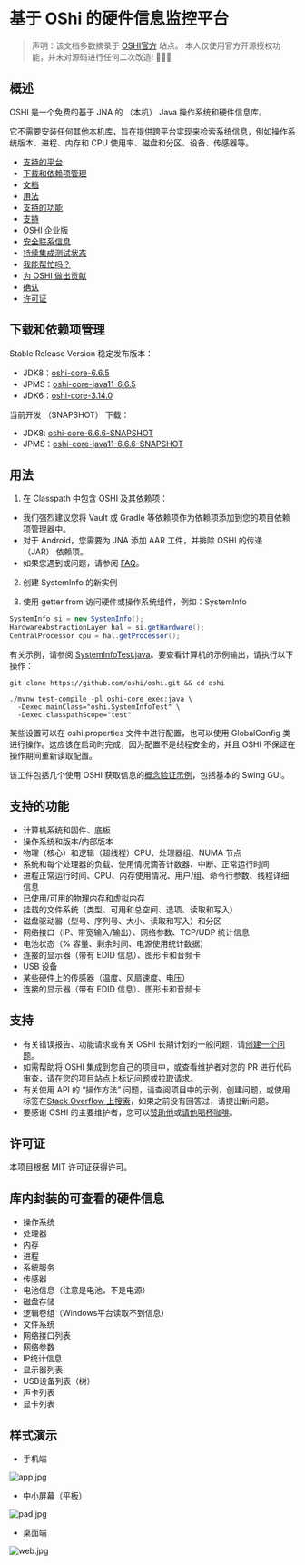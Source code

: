#  基于 OShi 的硬件信息监控平台

> 声明：该文档多数摘录于 [OSHI官方](https://github.com/oshi/oshi?tab=readme-ov-file#documentation) 站点。
> 本人仅使用官方开源授权功能，并未对源码进行任何二次改造! 🐶🐶🐶

## 概述

OSHI 是一个免费的基于 JNA 的 （本机） Java 操作系统和硬件信息库。

它不需要安装任何其他本机库，旨在提供跨平台实现来检索系统信息，例如操作系统版本、进程、内存和 CPU 使用率、磁盘和分区、设备、传感器等。

- [支持的平台](https://www.oshi.ooo/#supported-platforms)
- [下载和依赖项管理](https://www.oshi.ooo/#downloads-and-dependency-management)
- [文档](https://www.oshi.ooo/#documentation)
- [用法](https://www.oshi.ooo/#usage)
- [支持的功能](https://www.oshi.ooo/#supported-features)
- [支持](https://www.oshi.ooo/#support)
- [OSHI 企业版](https://www.oshi.ooo/#oshi-for-enterprise)
- [安全联系信息](https://www.oshi.ooo/#security-contact-information)
- [持续集成测试状态](https://www.oshi.ooo/#continuous-integration-test-status)
- [我能帮忙吗？](https://www.oshi.ooo/#how-can-i-help)
- [为 OSHI 做出贡献](https://www.oshi.ooo/#contributing-to-oshi)
- [确认](https://www.oshi.ooo/#acknowledgments)
- [许可证](https://www.oshi.ooo/#license)

## 下载和依赖项管理

Stable Release Version 稳定发布版本：

- JDK8：[oshi-core-6.6.5](https://central.sonatype.com/artifact/com.github.oshi/oshi-core/6.6.5)
- JPMS：[oshi-core-java11-6.6.5](https://central.sonatype.com/artifact/com.github.oshi/oshi-core-java11/6.6.5)
- JDK6：[oshi-core-3.14.0](https://central.sonatype.com/artifact/com.github.oshi/oshi-core/3.14.0)

当前开发 （SNAPSHOT） 下载：

- JDK8: [oshi-core-6.6.6-SNAPSHOT](https://oss.sonatype.org/service/local/artifact/maven/redirect?r=snapshots&g=com.github.oshi&a=oshi-core&v=6.6.6-SNAPSHOT&e=jar)
- JPMS：[oshi-core-java11-6.6.6-SNAPSHOT](https://oss.sonatype.org/service/local/artifact/maven/redirect?r=snapshots&g=com.github.oshi&a=oshi-core-java11&v=6.6.6-SNAPSHOT&e=jar)

## 用法

1. 在 Classpath 中包含 OSHI 及其依赖项：

- 我们强烈建议您将 Vault 或 Gradle 等依赖项作为依赖项添加到您的项目依赖项管理器中。
- 对于 Android，您需要为 JNA 添加 AAR 工件，并排除 OSHI 的传递 （JAR） 依赖项。
- 如果您遇到或问题，请参阅 [FAQ](https://github.com/oshi/oshi/blob/master/src/site/markdown/FAQ.md#how-do-i-resolve-jna-noclassdeffounderror-or-nosuchmethoderror-issues)。

2. 创建 SystemInfo 的新实例



3. 使用 getter from 访问硬件或操作系统组件，例如：SystemInfo

```java
SystemInfo si = new SystemInfo();
HardwareAbstractionLayer hal = si.getHardware();
CentralProcessor cpu = hal.getProcessor();
```

有关示例，请参阅 [SystemInfoTest.java](https://github.com/oshi/oshi/blob/master/oshi-core/src/test/java/oshi/SystemInfoTest.java)。要查看计算机的示例输出，请执行以下操作：

```shell
git clone https://github.com/oshi/oshi.git && cd oshi

./mvnw test-compile -pl oshi-core exec:java \
  -Dexec.mainClass="oshi.SystemInfoTest" \
  -Dexec.classpathScope="test"
```

某些设置可以在 oshi.properties 文件中进行配置，也可以使用 GlobalConfig 类进行操作。这应该在启动时完成，因为配置不是线程安全的，并且 OSHI 不保证在操作期间重新读取配置。

该工件包括几个使用 OSHI 获取信息的[概念验证示例](https://github.com/oshi/oshi/blob/master/oshi-demo/src/main/java/oshi/demo/)，包括基本的 Swing GUI。

## 支持的功能

- 计算机系统和固件、底板
- 操作系统和版本/内部版本
- 物理（核心）和逻辑（超线程）CPU、处理器组、NUMA 节点
- 系统和每个处理器的负载、使用情况滴答计数器、中断、正常运行时间
- 进程正常运行时间、CPU、内存使用情况、用户/组、命令行参数、线程详细信息
- 已使用/可用的物理内存和虚拟内存
- 挂载的文件系统（类型、可用和总空间、选项、读取和写入）
- 磁盘驱动器（型号、序列号、大小、读取和写入）和分区
- 网络接口（IP、带宽输入/输出）、网络参数、TCP/UDP 统计信息
- 电池状态（% 容量、剩余时间、电源使用统计数据）
- 连接的显示器（带有 EDID 信息）、图形卡和音频卡
- USB 设备
- 某些硬件上的传感器（温度、风扇速度、电压）
- 连接的显示器（带有 EDID 信息）、图形卡和音频卡

## 支持

- 有关错误报告、功能请求或有关 OSHI 长期计划的一般问题，请[创建一个问题](https://github.com/oshi/oshi/issues)。
- 如需帮助将 OSHI 集成到您自己的项目中，或查看维护者对您的 PR 进行代码审查，请在您的项目站点上标记问题或拉取请求。
- 有关使用 API 的 “操作方法” 问题，请查阅项目中的示例，创建问题，或使用标签在[Stack Overflow 上搜索](https://stackoverflow.com/search?q=%5Boshi%5D+is%3Aquestion)，如果之前没有回答过，请提出新问题。
- 要感谢 OSHI 的主要维护者，您可以[赞助他](https://github.com/sponsors/dbwiddis)或[请他喝杯咖啡](https://www.buymeacoffee.com/dbwiddis)。

## 许可证

本项目根据 MIT 许可证获得许可。

## 库内封装的可查看的硬件信息

- 操作系统
- 处理器
- 内存
- 进程
- 系统服务
- 传感器
- 电池信息（注意是电池，不是电源）
- 磁盘存储
- 逻辑卷组（Windows平台读取不到信息）
- 文件系统
- 网络接口列表
- 网络参数
- IP统计信息
- 显示器列表
- USB设备列表（树）
- 声卡列表
- 显卡列表

## 样式演示

- 手机端

![app.jpg](src%2Fmain%2Fresources%2Fstatic%2Fassets%2Fimage%2Fapp.jpg)


- 中小屏幕（平板）

![pad.jpg](src%2Fmain%2Fresources%2Fstatic%2Fassets%2Fimage%2Fpad.jpg)

- 桌面端

![web.jpg](src%2Fmain%2Fresources%2Fstatic%2Fassets%2Fimage%2Fweb.jpg)